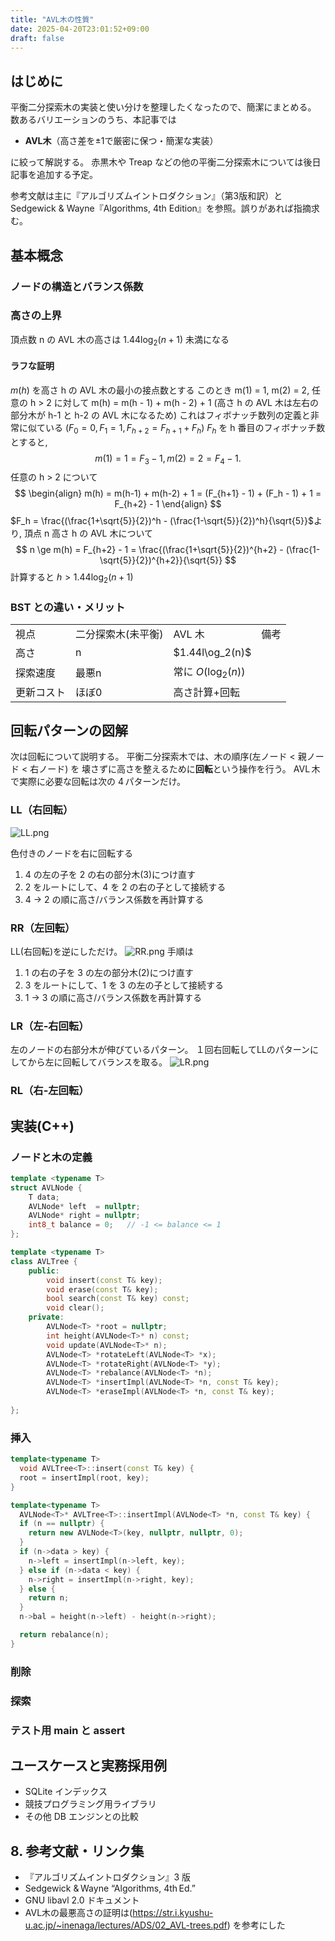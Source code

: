```yaml
---
title: "AVL木の性質"
date: 2025-04-20T23:01:52+09:00
draft: false
---
```

## はじめに

平衡二分探索木の実装と使い分けを整理したくなったので、簡潔にまとめる。  
数あるバリエーションのうち、本記事では

- **AVL木**（高さ差を±1で厳密に保つ・簡潔な実装）

に絞って解説する。
赤黒木や Treap などの他の平衡二分探索木については後日記事を追加する予定。

参考文献は主に『アルゴリズムイントロダクション』（第3版和訳）と
Sedgewick & Wayne『Algorithms, 4th Edition』を参照。誤りがあれば指摘求む。


##  基本概念
### ノードの構造とバランス係数
### 高さの上界
頂点数 n の AVL 木の高さは $1.44\log_2(n+1)$ 未満になる
#### ラフな証明
$m(h)$ を高さ h の AVL 木の最小の接点数とする
このとき m(1) = 1, m(2) = 2,
任意の h > 2 に対して m(h) = m(h - 1) + m(h - 2) + 1 
(高さ h の AVL 木は左右の部分木が h-1 と h-2 の AVL 木になるため)
これはフィボナッチ数列の定義と非常に似ている ($F_0 = 0, F_1 = 1, F_{h+2} = F_{h+1} + F_h$)
$F_h$ を h 番目のフィボナッチ数とすると,
$$
m(1) = 1 = F_3 - 1, m(2) = 2 = F_4 - 1.
$$
任意の h > 2 について
$$
\begin{align}
m(h) = m(h-1) + m(h-2) + 1
     = (F_{h+1} - 1) + (F_h - 1) + 1 = F_{h+2} - 1
\end{align}
$$
$F_h = \frac{(\frac{1+\sqrt{5}}{2})^h - (\frac{1-\sqrt{5}}{2})^h}{\sqrt{5}}$より,
頂点 n 高さ h の AVL 木について
$$
n \ge m(h)  = F_{h+2} - 1 = \frac{(\frac{1+\sqrt{5}}{2})^{h+2} - (\frac{1-\sqrt{5}}{2})^{h+2}}{\sqrt{5}}
$$
計算すると $h > 1.44 \log_2(n+1)$
### BST との違い・メリット
|          |                  |                   |    |
|----------|------------------|-------------------|----|
|視点      |二分探索木(未平衡)|AVL 木             |備考|
|高さ      |n                 |$1.44l\og_2(n)$    |    |
|探索速度  |最悪n             |常に $O(\log_2(n))$|    |
|更新コスト|ほぼ0             |高さ計算+回転      |    |

## 回転パターンの図解
次は回転について説明する。
平衡二分探索木では、木の順序(左ノード < 親ノード < 右ノード) を
壊さずに高さを整えるために**回転**という操作を行う。
AVL 木で実際に必要な回転は次の 4 パターンだけ。
### LL（右回転）
![LL.png](/blog/images/LL.png)

色付きのノードを右に回転する
1. 4 の左の子を 2 の右の部分木(3)につけ直す
2. 2 をルートにして、4 を 2 の右の子として接続する
3. 4 -> 2 の順に高さ/バランス係数を再計算する


### RR（左回転）

LL(右回転)を逆にしただけ。
![RR.png](/blog/images/RR.png)
手順は
1. 1 の右の子を 3 の左の部分木(2)につけ直す
2. 3 をルートにして、1 を 3 の左の子として接続する
3. 1 -> 3 の順に高さ/バランス係数を再計算する

### LR（左‑右回転）
左のノードの右部分木が伸びているパターン。
１回右回転してLLのパターンにしてから左に回転してバランスを取る。
![LR.png](/blog/images/LR.png)
### RL（右‑左回転）

## 実装(C++)
### ノードと木の定義
```cpp
template <typename T>
struct AVLNode {
    T data;
    AVLNode* left  = nullptr;
    AVLNode* right = nullptr;
    int8_t balance = 0;   // -1 <= balance <= 1
};

template <typename T>
class AVLTree {
    public:
        void insert(const T& key);
        void erase(const T& key);
        bool search(const T& key) const;
        void clear();
    private:
        AVLNode<T> *root = nullptr;
        int height(AVLNode<T>* n) const;
        void update(AVLNode<T>* n);
        AVLNode<T> *rotateLeft(AVLNode<T> *x);
        AVLNode<T> *rotateRight(AVLNode<T> *y);
        AVLNode<T> *rebalance(AVLNode<T> *n);
        AVLNode<T> *insertImpl(AVLNode<T> *n, const T& key);
        AVLNode<T> *eraseImpl(AVLNode<T> *n, const T& key);
    
};

```
### 挿入
```cpp
template<typename T> 
  void AVLTree<T>::insert(const T& key) {
  root = insertImpl(root, key);
}

template<typename T>
  AVLNode<T>* AVLTree<T>::insertImpl(AVLNode<T> *n, const T& key) {
  if (n == nullptr) {
    return new AVLNode<T>(key, nullptr, nullptr, 0);
  }
  if (n->data > key) {
    n->left = insertImpl(n->left, key);
  } else if (n->data < key) {
    n->right = insertImpl(n->right, key);
  } else {
    return n;
  }  
  n->bal = height(n->left) - height(n->right);

  return rebalance(n);
}
```
### 削除
### 探索
### テスト用 main と assert

## ユースケースと実務採用例
- SQLite インデックス
- 競技プログラミング用ライブラリ
- その他 DB エンジンとの比較

## 8. 参考文献・リンク集
- 『アルゴリズムイントロダクション』3 版
- Sedgewick & Wayne “Algorithms, 4th Ed.”
- GNU libavl 2.0 ドキュメント
- AVL木の最悪高さの証明は(https://str.i.kyushu-u.ac.jp/~inenaga/lectures/ADS/02_AVL-trees.pdf) を参考にした

